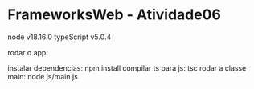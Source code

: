 # FrameworksWeb - Atividade06

node        v18.16.0
typeScript  v5.0.4

rodar o app:

instalar dependencias:  npm install
compilar ts para js:    tsc
rodar a classe main:    node js/main.js